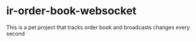 # ir-order-book-websocket
This is a pet project that tracks order book and broadcasts changes every second
